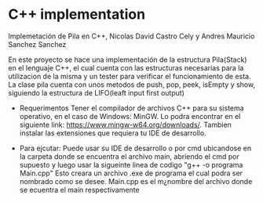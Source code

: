 # C++ implementation
Implemetación de Pila en C++, Nicolas David Castro Cely y Andres Mauricio Sanchez Sanchez

En este proyecto se hace una implementación de la estructura Pila(Stack) en el lenguaje C++, el cual cuenta con las estructuras necesarias para la utilizacion de la misma y un tester para verificar el funcionamiento de esta. La clase pila cuenta con unos metodos de push, pop, peek, isEmpty y show, siguiendo la estructura de LIFO(leaft input first output)

- Requerimentos
Tener el compilador de archivos C++ para su sistema operativo, en el caso de Windows: MinGW.
Lo podra encontrar en el siguiente link: https://www.mingw-w64.org/downloads/. Tambien instalar las extensiones que requiera tu IDE de desarrollo.

- Para ejcutar:
   Puede usar su IDE de desarrollo o por cmd ubicandose en la carpeta donde se encuentra el archivo main, abriendo el cmd por supuesto y luego usar la sigueinte linea de codigo "g++ -o programa Main.cpp"
  Esto creara un archivo .exe de programa el cual podra ser nombrado como se desee. Main.cpp es el m¿nombre del archivo donde se ecuentra el main respectivamente
  
